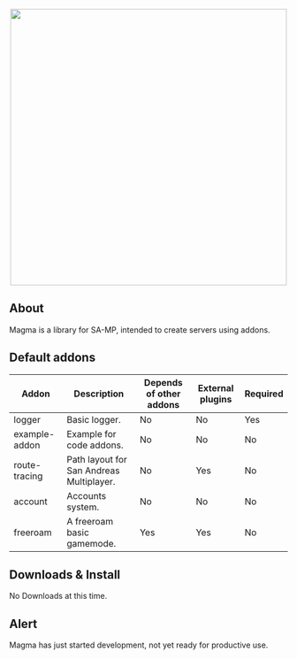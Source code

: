 <p align="center">
  	<img src="https://i.imgur.com/3NKhE1E.png" width="500">
</p>

## About

Magma is a library for SA-MP, intended to create servers using addons.

## Default addons

|Addon  |Description  |Depends of other addons  |External plugins  |Required  |
|--|--|--|--|--|
| logger |Basic logger.|No  |No  |Yes  |
| example-addon |Example for code addons.|No  |No  |No  |
| route-tracing |Path layout for San Andreas Multiplayer.|No  |Yes  |No  |
| account |Accounts system.|No  |No  |No  |
| freeroam |A freeroam basic gamemode.|Yes  |Yes  |No  |


## Downloads & Install

No Downloads at this time.

## Alert

Magma has just started development, not yet ready for productive use.